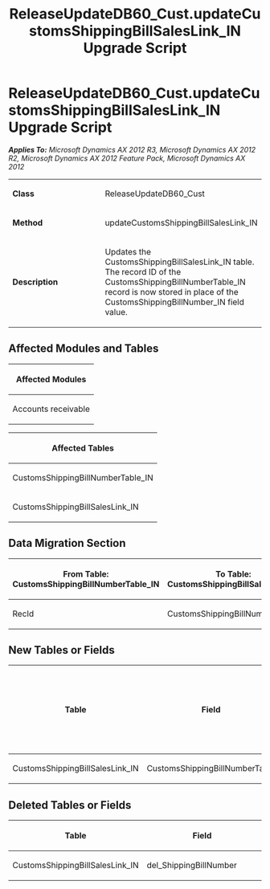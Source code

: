 ﻿---
title: ReleaseUpdateDB60_Cust.updateCustomsShippingBillSalesLink_IN Upgrade Script
TOCTitle: ReleaseUpdateDB60_Cust.updateCustomsShippingBillSalesLink_IN Upgrade Script
ms:assetid: cd650b6e-71cb-417d-136a-3cedd5377e36
ms:mtpsurl: https://msdn.microsoft.com/en-us/library/JJ719727(v=AX.60)
ms:contentKeyID: 49711293
ms.date: 05/18/2015
mtps_version: v=AX.60
---

# ReleaseUpdateDB60\_Cust.updateCustomsShippingBillSalesLink\_IN Upgrade Script 


_**Applies To:** Microsoft Dynamics AX 2012 R3, Microsoft Dynamics AX 2012 R2, Microsoft Dynamics AX 2012 Feature Pack, Microsoft Dynamics AX 2012_

<table>
<colgroup>
<col style="width: 50%" />
<col style="width: 50%" />
</colgroup>
<tbody>
<tr class="odd">
<td><p><strong>Class</strong></p></td>
<td><p>ReleaseUpdateDB60_Cust</p></td>
</tr>
<tr class="even">
<td><p><strong>Method</strong></p></td>
<td><p>updateCustomsShippingBillSalesLink_IN</p></td>
</tr>
<tr class="odd">
<td><p><strong>Description</strong></p></td>
<td><p>Updates the CustomsShippingBillSalesLink_IN table. The record ID of the CustomsShippingBillNumberTable_IN record is now stored in place of the CustomsShippingBillNumber_IN field value.</p></td>
</tr>
</tbody>
</table>


## Affected Modules and Tables

<table>
<colgroup>
<col style="width: 100%" />
</colgroup>
<thead>
<tr class="header">
<th><p>Affected Modules</p></th>
</tr>
</thead>
<tbody>
<tr class="odd">
<td><p>Accounts receivable</p></td>
</tr>
</tbody>
</table>


<table>
<colgroup>
<col style="width: 100%" />
</colgroup>
<thead>
<tr class="header">
<th><p>Affected Tables</p></th>
</tr>
</thead>
<tbody>
<tr class="odd">
<td><p>CustomsShippingBillNumberTable_IN</p></td>
</tr>
<tr class="even">
<td><p>CustomsShippingBillSalesLink_IN</p></td>
</tr>
</tbody>
</table>


## Data Migration Section

<table>
<colgroup>
<col style="width: 50%" />
<col style="width: 50%" />
</colgroup>
<thead>
<tr class="header">
<th><p>From Table: CustomsShippingBillNumberTable_IN</p></th>
<th><p>To Table: CustomsShippingBillSalesLink_IN</p></th>
</tr>
</thead>
<tbody>
<tr class="odd">
<td><p>RecId</p></td>
<td><p>CustomsShippingBillNumberTable</p></td>
</tr>
</tbody>
</table>


## New Tables or Fields

<table>
<colgroup>
<col style="width: 33%" />
<col style="width: 33%" />
<col style="width: 33%" />
</colgroup>
<thead>
<tr class="header">
<th><p>Table</p></th>
<th><p>Field</p></th>
<th><p>Extended Data Type</p>
<p>-or- Base Enum</p></th>
</tr>
</thead>
<tbody>
<tr class="odd">
<td><p>CustomsShippingBillSalesLink_IN</p></td>
<td><p>CustomsShippingBillNumberTable</p></td>
<td><p>RefRecId</p></td>
</tr>
</tbody>
</table>


## Deleted Tables or Fields

<table>
<colgroup>
<col style="width: 50%" />
<col style="width: 50%" />
</colgroup>
<thead>
<tr class="header">
<th><p>Table</p></th>
<th><p>Field</p></th>
</tr>
</thead>
<tbody>
<tr class="odd">
<td><p>CustomsShippingBillSalesLink_IN</p></td>
<td><p>del_ShippingBillNumber</p></td>
</tr>
</tbody>
</table>

  


